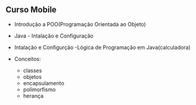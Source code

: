 ## Curso Mobile 
- Introdução a POO(Programação Orientada ao Objeto)
- Java - Intalação e Configuração
- Intalação e Configurção 
-Lógica de Programação em Java(calculadora)

- Conceitos:
    - classes
    - objetos
    - encapsulamento
    - polimorfismo
    - herança